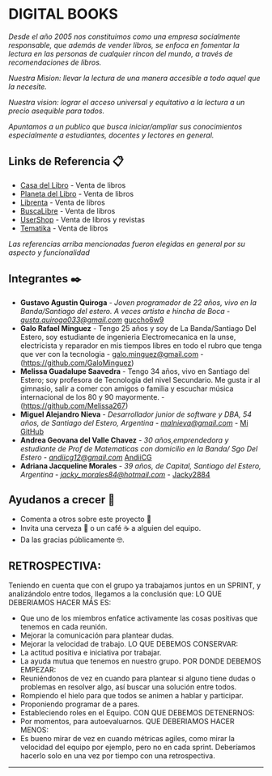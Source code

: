 # DIGITAL BOOKS

_Desde el año 2005 nos constituimos como una empresa socialmente responsable, que además de vender libros, se enfoca en fomentar la lectura en las personas de cualquier rincon del mundo, a través de recomendaciones de libros._

_Nuestra Mision: llevar la lectura de una manera accesible a todo aquel que la necesite._

_Nuestra vision: lograr el acceso universal y equitativo a la lectura a un precio asequible para todos._

_Apuntamos a un publico que busca iniciar/ampliar sus conocimientos especialmente a estudiantes, docentes y lectores en general._


## Links de Referencia 📋

* [Casa del Libro](https://www.casadellibro.com/) - Venta de libros
* [Planeta del Libro](https://www.planetadelibros.com.ar/) - Venta de libros
* [Librenta](https://www.librenta.com/) - Venta de libros
* [BuscaLibre](https://www.buscalibre.com.ar/) - Venta de libros
* [UserShop](https://usershop.redusers.com/ar/) - Venta de libros y revistas
* [Tematika](https://tematika.com) - Venta de libros

_Las referencias arriba mencionadas fueron elegidas en general por su aspecto y funcionalidad_

## Integrantes ✒️

* **Gustavo Agustin Quiroga** - *Joven programador de 22 años, vivo en la Banda/Santiago del estero. A veces artista e hincha de Boca* - *gusta.quiroga033@gmail.com* [guccho6w9](https://github.com/guccho6w9)
* **Galo Rafael Minguez** -  Tengo 25 años y soy de La Banda/Santiago Del Estero, soy estudiante de ingenieria Electromecanica en la unse, electricista y reparador en mis tiempos libres en todo el rubro que tenga que ver con la tecnologia - galo.minguez@gmail.com - (https://github.com/GaloMinguez)
* **Melissa Guadalupe Saavedra** - Tengo 34 años, vivo en Santiago del Estero; soy profesora de Tecnología del nivel Secundario. Me gusta ir al gimnasio, salir a comer con amigos o familia y escuchar música internacional de los 80 y 90 mayormente. - (https://github.com/Melissa267)
* **Miguel Alejandro Nieva** - *Desarrollador junior de software y DBA, 54 años, de Santiago del Estero, Argentina* - *malnieva@gmail.com* - [Mi GitHub](https://github.com/malnieva)
* **Andrea Geovana del Valle Chavez** - *30 años,emprendedora y estudiante de Prof de Matematicas con domicilio en la Banda/ Sgo Del Estero* - *andiicg12@gmail.com* [AndiiCG](https://github.com/AndiiCG)
* **Adriana Jacqueline Morales** - *39 años, de Capital, Santiago del Estero, Argentina* - *jacky_morales84@hotmail.com* - [Jacky2884](https://github.com/Jacky2884)



## Ayudanos a crecer 🎁

* Comenta a otros sobre este proyecto 📢
* Invita una cerveza 🍺 o un café ☕ a alguien del equipo. 
* Da las gracias públicamente 🤓.


## RETROSPECTIVA:
Teniendo  en cuenta que con el grupo ya trabajamos juntos en un SPRINT, y analizándolo entre todos, llegamos a la conclusión que:
LO QUE DEBERIAMOS HACER MÁS ES:
* Que uno de los miembros enfatice activamente las cosas positivas que tenemos en cada reunión.
* Mejorar la comunicación  para plantear dudas.
* Mejorar la velocidad de trabajo.
LO QUE DEBEMOS CONSERVAR:
* La actitud positiva e iniciativa por trabajar.
* La ayuda mutua que tenemos en nuestro grupo.
POR DONDE DEBEMOS EMPEZAR:
* Reuniéndonos de vez en cuando para plantear si alguno tiene dudas o problemas en resolver algo, así buscar una solución entre todos.
* Rompiendo el hielo para que todos se animen a hablar y participar.
* Proponiendo programar de a pares.
* Estableciendo roles en el Equipo.
CON QUE DEBEMOS DETENERNOS:	
* Por momentos, para autoevaluarnos.
QUE DEBERIAMOS HACER MENOS:
* Es bueno mirar de vez en cuando métricas agiles, como mirar la velocidad del equipo por ejemplo, pero no en cada sprint. Deberíamos hacerlo solo en una vez por tiempo con una retrospectiva.



---